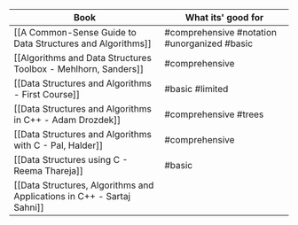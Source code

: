 | Book                                                                   | What its' good for                           |
| ---------------------------------------------------------------------- | -------------------------------------------- |
| [[A Common-Sense Guide to Data Structures and Algorithms]]             | #comprehensive #notation #unorganized #basic |
| [[Algorithms and Data Structures Toolbox - Mehlhorn, Sanders]]         | #comprehensive                               |
| [[Data Structures and Algorithms - First Course]]                      | #basic #limited                              |
| [[Data Structures and Algorithms in C++ - Adam Drozdek]]               | #comprehensive #trees                        |
| [[Data Structures and Algorithms with C - Pal, Halder]]                | #comprehensive                               |
| [[Data Structures using C - Reema Thareja]]                            | #basic                                       |
| [[Data Structures, Algorithms and Applications in C++ - Sartaj Sahni]] |                                              |
